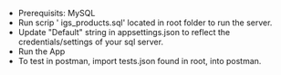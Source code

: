 ﻿- Prerequisits: MySQL
- Run scrip ' igs_products.sql' located in root folder to run the server.
- Update "Default" string in appsettings.json to reflect the credentials/settings of your sql server. 
- Run the App 
- To test in postman, import tests.json found in root, into postman.


